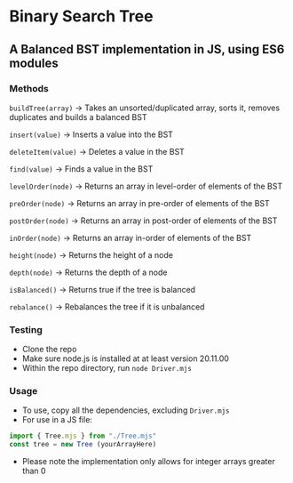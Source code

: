 # Binary Search Tree
## A Balanced BST implementation in JS, using ES6 modules
### Methods
`buildTree(array)` -> Takes an unsorted/duplicated array, sorts it, removes duplicates and builds a balanced BST

 `insert(value)` -> Inserts a value into the BST

 `deleteItem(value)` -> Deletes a value in the BST

 `find(value)` -> Finds a value in the BST

 `levelOrder(node)` -> Returns an array in level-order of elements of the BST

 `preOrder(node)` -> Returns an array in pre-order of elements of the BST

 `postOrder(node)` -> Returns an array in post-order of elements of the BST

 `inOrder(node)` -> Returns an array in-order of elements of the BST

 `height(node)` -> Returns the height of a node

 `depth(node)` -> Returns the depth of a node

 `isBalanced()` -> Returns true if the tree is balanced

 `rebalance()` -> Rebalances the tree if it is unbalanced

### Testing
- Clone the repo
- Make sure node.js is installed at at least version 20.11.00
- Within the repo directory, run `node Driver.mjs`

### Usage
- To use, copy all the dependencies, excluding `Driver.mjs`
- For use in a JS file:
```js
import { Tree.mjs } from "./Tree.mjs"
const tree = new Tree (yourArrayHere)
```
- Please note the implementation only allows for integer arrays greater than 0
